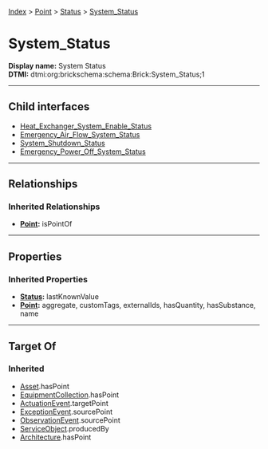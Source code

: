 [Index](../../../index.md) > [Point](../../Point.md) > [Status](../Status.md) > [System_Status](#)
# System_Status

**Display name:** System Status<br />
**DTMI:** dtmi:org:brickschema:schema:Brick:System_Status;1

---

## Child interfaces
* [Heat_Exchanger_System_Enable_Status](Heat_Exchanger_System_Enable_Status.md)
* [Emergency_Air_Flow_System_Status](Emergency_Air_Flow_System_Status.md)
* [System_Shutdown_Status](System_Shutdown_Status.md)
* [Emergency_Power_Off_System_Status](Emergency_Power_Off_System_Status/Emergency_Power_Off_System_Status.md)

---

## Relationships

### Inherited Relationships
* **[Point](../../Point.md):** isPointOf

---

## Properties

### Inherited Properties
* **[Status](../Status.md):** lastKnownValue
* **[Point](../../Point.md):** aggregate, customTags, externalIds, hasQuantity, hasSubstance, name

---

## Target Of
### Inherited
* [Asset](../../../Asset/Asset.md).hasPoint
* [EquipmentCollection](../../../Collection/EquipmentCollection.md).hasPoint
* [ActuationEvent](../../../Event/PointEvent/ActuationEvent.md).targetPoint
* [ExceptionEvent](../../../Event/PointEvent/ExceptionEvent.md).sourcePoint
* [ObservationEvent](../../../Event/PointEvent/ObservationEvent.md).sourcePoint
* [ServiceObject](../../../Information/ServiceObject/ServiceObject.md).producedBy
* [Architecture](../../../Space/Architecture/Architecture.md).hasPoint
